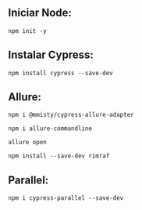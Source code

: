 ## Iniciar Node:

```
npm init -y
```

## Instalar Cypress:

```
npm install cypress --save-dev
```

## Allure:

```
npm i @mmisty/cypress-allure-adapter
```

```
npm i allure-commandline
```

```
allure open
```

```
npm install --save-dev rimraf
```

## Parallel:

```
npm i cypress-parallel --save-dev
```